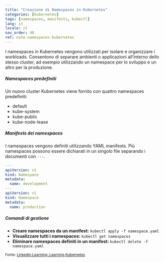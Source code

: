 ```yaml
---
title: "Creazione di Namespaces in Kubernetes"
categories: [kubernetes]
tags: [namespaces, manifests, kubectl]
lang: it
locale: it
nav_order: 40
ref: note-namespaces-kubernetes
---
```

I namespaces in Kubernetes vengono utilizzati per isolare e organizzare i workloads. Consentono di separare ambienti o applicazioni all’interno dello stesso cluster, ad esempio utilizzando un namespace per lo sviluppo e un altro per la produzione.

##### Namespaces predefiniti
Un nuovo cluster Kubernetes viene fornito con quattro namespaces predefiniti:

- default  
- kube-system  
- kube-public  
- kube-node-lease  

##### Manifests dei namespaces
I namespaces vengono definiti utilizzando YAML manifests. Più namespaces possono essere dichiarati in un singolo file separando i documenti con `---`.

```yaml
---
apiVersion: v1
kind: Namespace
metadata:
  name: development
---
apiVersion: v1
kind: Namespace
metadata:
  name: production
```

##### Comandi di gestione
- **Creare namespaces da un manifest:** `kubectl apply -f namespace.yaml`  
- **Visualizzare tutti i namespaces:** `kubectl get namespaces`  
- **Eliminare namespaces definiti in un manifest:** `kubectl delete -f namespace.yaml`  

<small>Fonte: [LinkedIn Learning: Learning Kubernetes](https://www.linkedin.com/learning/learning-kubernetes-16086900)</small>